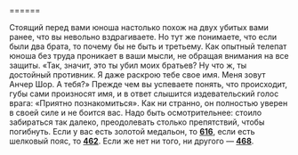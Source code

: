 ======

Стоящий перед вами юноша настолько похож на двух убитых вами ранее, что вы невольно вздрагиваете. Но тут же понимаете, что если были два брата, то почему бы не быть и третьему. Как опытный телепат юноша без труда проникает в ваши мысли, не обращая внимания на все защиты. «Так, значит, это ты убил моих братьев? Ну что ж, ты достойный противник. Я даже раскрою тебе свое имя. Меня зовут Анчер Шор. А тебя?» Прежде чем вы успеваете понять, что происходит, губы сами произносят имя, и в ответ слышится издевательский голос врага: «Приятно познакомиться». Как ни странно, он полностью уверен в своей силе и не боится вас. Надо быть осмотрительнее: стоило забираться так далеко, преодолевать столько препятствий, чтобы погибнуть. Если у вас есть золотой медальон, то [**616**](#n_616), если есть шелковый пояс, то [**462**](#n_462). Если же нет ни того, ни другого — [**468**](#n_468).


